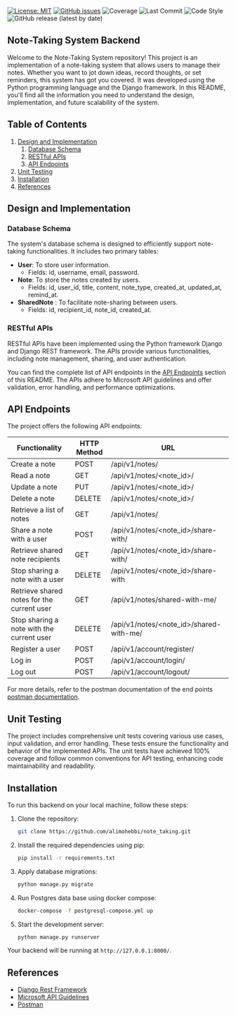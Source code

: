[![License: MIT](https://img.shields.io/badge/License-MIT-yellow.svg)](https://opensource.org/licenses/MIT)
[![GitHub issues](https://img.shields.io/github/issues/alimohebbi/note_taking)](https://github.com/alimohebbi/note_taking/issues)
![Coverage](https://img.shields.io/badge/coverage-100%25-brightgreen)
![Last Commit](https://img.shields.io/github/last-commit/alimohebbi/note_taking)
![Code Style](https://img.shields.io/badge/code%20style-PEP8-brightgreen)
![GitHub release (latest by date)](https://img.shields.io/github/v/release/alimohebbi/note_taking)

## Note-Taking System Backend 

Welcome to the Note-Taking System repository! This project is an implementation of a note-taking system that allows
users to manage their notes. Whether you want to jot down ideas, record thoughts, or set reminders, this system has got
you covered. It was developed using the Python programming language and the Django framework. In this README, you'll
find all the information you need to understand the design, implementation, and future scalability of the system.

## Table of Contents

1. [Design and Implementation](#design-and-implementation)
    1. [Database Schema](#database-schema)
    2. [RESTful APIs](#restful-apis)
    3. [API Endpoints](#api-endpoints)
2. [Unit Testing](#unit-testing)
3. [Installation](#installation)
4. [References](#references)



## Design and Implementation

### Database Schema

The system's database schema is designed to efficiently support note-taking functionalities. It includes two primary
tables:

- **User**: To store user information.
    - Fields: id, username, email, password.
- **Note**: To store the notes created by users.
    - Fields: id, user_id, title, content, note_type, created_at, updated_at, remind_at.
- **SharedNote** : To facilitate note-sharing between users.
    - Fields: id, recipient_id, note_id, created_at.

### RESTful APIs

RESTful APIs have been implemented using the Python framework Django and Django REST framework. The APIs provide various
functionalities, including note management, sharing, and user authentication.

You can find the complete list of API endpoints in the [API Endpoints](#api-endpoints) section of this README. The APIs
adhere to Microsoft API guidelines and offer validation, error handling, and performance optimizations.

## API Endpoints

The project offers the following API endpoints:

| Functionality                              | HTTP Method | URL                                     |
|--------------------------------------------|-------------|-----------------------------------------|
| Create a note                              | POST        | /api/v1/notes/                          |
| Read a note                                | GET         | /api/v1/notes/<note_id>/                |
| Update a note                              | PUT         | /api/v1/notes/<note_id>/                |
| Delete a note                              | DELETE      | /api/v1/notes/<note_id>/                |
| Retrieve a list of notes                   | GET         | /api/v1/notes/                          |
| Share a note with a user                   | POST        | /api/v1/notes/<note_id>/share-with/     |
| Retrieve shared note recipients            | GET         | /api/v1/notes/<note_id>/share-with/     |
| Stop sharing a note with a user            | DELETE      | /api/v1/notes/<note_id>/share-with      |
| Retrieve shared notes for the current user | GET         | /api/v1/notes/shared-with-me/           |
| Stop sharing a note with the current user  | DELETE      | /api/v1/notes/<note_id>/shared-with-me/ |
| Register a user                            | POST        | /api/v1/account/register/               |
| Log in                                     | POST        | /api/v1/account/login/                  |
| Log out                                    | POST        | /api/v1/account/logout/                 |

For more details, refer to the postman documentation of the end
points [postman documentation](https://documenter.getpostman.com/view/1712946/2s9YXe6Nxx).

## Unit Testing

The project includes comprehensive unit tests covering various use cases, input validation, and error handling. These
tests ensure the functionality and behavior of the implemented APIs. The unit tests have achieved 100% coverage and
follow common conventions for API testing, enhancing code maintainability and readability.

## Installation

To run this backend on your local machine, follow these steps:

1. Clone the repository:
   ```bash
   git clone https://github.com/alimohebbi/note_taking.git
   ```

2. Install the required dependencies using pip:
   ```bash
   pip install -r requirements.txt
   ```

3. Apply database migrations:
   ```bash
   python manage.py migrate
   ```

4. Run Postgres data base using docker compose:
   ```bash
   docker-compose -f postgresql-compose.yml up    
   ```

5. Start the development server:
   ```bash
   python manage.py runserver
   ```

Your backend will be running at `http://127.0.0.1:8000/`.

## References

- [Django Rest Framework](https://www.django-rest-framework.org)
- [Microsoft API Guidelines](https://github.com/microsoft/api-guidelines)
- [Postman](https://www.postman.com)

